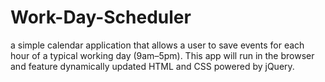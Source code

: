 # Work-Day-Scheduler
 a simple calendar application that allows a user to save events for each hour of a typical working day (9am–5pm). This app will run in the browser and feature dynamically updated HTML and CSS powered by jQuery.
